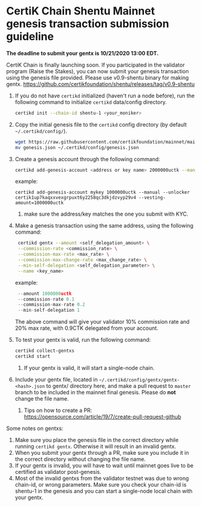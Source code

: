# CertiK Chain Shentu Mainnet genesis transaction submission guideline

<b>The deadline to submit your gentx is 10/21/2020 13:00 EDT.</b>

CertiK Chain is finally launching soon. If you participated in the validator program (Raise the Stakes), you can now submit your genesis transaction using the genesis file provided.
Please use v0.9-shentu binary for making gentx. https://github.com/certikfoundation/shentu/releases/tag/v0.9-shentu

1. If you do not have `certikd` initialized (haven't run a node before), run the following command to initialize `certikd` data/config directory.
   ```bash
   certikd init --chain-id shentu-1 <your_moniker> 
   ```
1. Copy the initial genesis file to the `certikd` config directory (by default `~/.certikd/config/`).
    ```bash
    wget https://raw.githubusercontent.com/certikfoundation/mainnet/main/config/genesis.json .
    mv genesis.json ~/.certikd/config/genesis.json
    ```
   
2. Create a genesis account through the following command:
    ```bash
    certikd add-genesis-account <address or key name> 2000000uctk --manual --unlocker certik1up7kaqxxvexgrpuxt6y2258qc3dkjdzvyp29v4 --vesting-amount=1000000uctk
   ```
   example:
   ```
   certikd add-genesis-account mykey 1000000uctk --manual --unlocker certik1up7kaqxxvexgrpuxt6y2258qc3dkjdzvyp29v4 --vesting-amount=1000000uctk
    ```
   1. make sure the address/key matches the one you submit with KYC.
3. Make a genesis transaction using the same address, using the following command:
   ```bash
    certikd gentx --amount <self_delegation_amount> \
    --commission-rate <commission_rate> \
    --commission-max-rate <max_rate> \
    --commission-max-change-rate <max_change_rate> \
    --min-self-delegation <self_delegation_parameter> \
    --name <key_name>
   ```
   example:
   ```go
    --amount 1000000uctk
    --commission-rate 0.1
    --commission-max-rate 0.2
    --min-self-delegation 1
   ```
   The above command will give your validator 10% commission rate and 20% max rate, with 0.9CTK delegated from your account.
4. To test your gentx is valid, run the following command:
    ```bash
    certikd collect-gentxs
    certikd start
    ```
   1. If your gentx is valid, it will start a single-node chain.
5. Include your gentx file, located in `~/.certikd/config/gentx/gentx-<hash>.json` to gentx/ directory here, and make a pull request to `master` branch to be included in the mainnet final genesis. Please do <b>not</b> change the file name.
    1. Tips on how to create a PR: https://opensource.com/article/19/7/create-pull-request-github
    
Some notes on gentxs:
1. Make sure you place the genesis file in the correct directory while running `certikd gentx`. Otherwise it will result in an invalid gentx.
2. When you submit your gentx through a PR, make sure you include it in the correct directory without changing the file name.
3. If your gentx is invalid, you will have to wait until mainnet goes live to be certified as validator post-genesis. 
4. Most of the invalid gentxs from the validator testnet was due to wrong chain-id, or wrong parameters. Make sure you check your chain-id is shentu-1 in the genesis and you can start a single-node local chain with your gentx.
